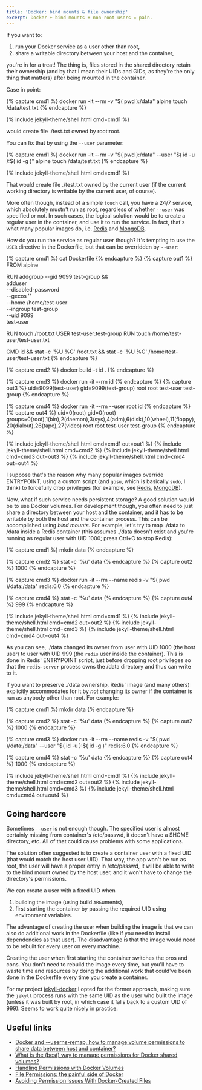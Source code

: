 ```yaml
---
title: 'Docker: bind mounts & file ownership'
excerpt: Docker + bind mounts + non-root users = pain.
---
```

If you want to:

1. run your Docker service as a user other than root,
2. share a writable directory between your host and the container,

you're in for a treat!
The thing is, files stored in the shared directory retain their ownership (and
by that I mean their UIDs and GIDs, as they're the only thing that matters)
after being mounted in the container.

Case in point:

{% capture cmd1 %}
docker run -it --rm -v "$( pwd ):/data" alpine touch /data/test.txt
{% endcapture %}

{% include jekyll-theme/shell.html cmd=cmd1 %}

would create file ./test.txt owned by root:root.

You can fix that by using the `--user` parameter:

{% capture cmd1 %}
docker run -it --rm -v "$( pwd ):/data" --user "$( id -u ):$( id -g )" alpine touch /data/test.txt
{% endcapture %}

{% include jekyll-theme/shell.html cmd=cmd1 %}

That would create file ./test.txt owned by the current user (if the current
working directory is writable by the current user, of course).

More often though, instead of a simple `touch` call, you have a 24/7 service,
which absolutely mustn't run as root, regardless of whether `--user` was
specified or not.
In such cases, the logical solution would be to create a regular user in the
container, and use it to run the service.
In fact, that's what many popular images do, i.e. [Redis][Redis Dockerfile] and
[MongoDB][MongoDB Dockerfile].

[Redis Dockerfile]: https://github.com/docker-library/redis/blob/cc1b618d51eb5f6bf6e3a03c7842317b38dbd7f9/6.0/Dockerfile#L4
[MongoDB Dockerfile]: https://github.com/docker-library/mongo/blob/5cbf7be9a486932b7e472a39e432c9a444628465/4.2/Dockerfile#L4

How do you run the service as regular user though?
It's tempting to use the `USER` directive in the Dockerfile, but that can be
overridden by `--user`:

{% capture cmd1 %}
cat Dockerfile
{% endcapture %}
{% capture out1 %}
FROM alpine

RUN addgroup --gid 9099 test-group && \
    adduser \
        --disabled-password \
        --gecos '' \
        --home /home/test-user \
        --ingroup test-group \
        --uid 9099 \
        test-user

RUN touch /root.txt
USER test-user:test-group
RUN touch /home/test-user/test-user.txt

CMD id && stat -c '%U %G' /root.txt && stat -c '%U %G' /home/test-user/test-user.txt
{% endcapture %}

{% capture cmd2 %}
docker build -t id .
{% endcapture %}

{% capture cmd3 %}
docker run -it --rm id
{% endcapture %}
{% capture out3 %}
uid=9099(test-user) gid=9099(test-group)
root root
test-user test-group
{% endcapture %}

{% capture cmd4 %}
docker run -it --rm --user root id
{% endcapture %}
{% capture out4 %}
uid=0(root) gid=0(root) groups=0(root),1(bin),2(daemon),3(sys),4(adm),6(disk),10(wheel),11(floppy),20(dialout),26(tape),27(video)
root root
test-user test-group
{% endcapture %}

{% include jekyll-theme/shell.html cmd=cmd1 out=out1 %}
{% include jekyll-theme/shell.html cmd=cmd2 %}
{% include jekyll-theme/shell.html cmd=cmd3 out=out3 %}
{% include jekyll-theme/shell.html cmd=cmd4 out=out4 %}

I suppose that's the reason why many popular images override ENTRYPOINT, using
a custom script (and `gosu`, which is basically `sudo`, I think) to forcefully
drop privileges (for example, see [Redis][Redis entrypoint],
[MongoDB][MongoDB entrypoint]).

[Redis entrypoint]: https://github.com/docker-library/redis/blob/cc1b618d51eb5f6bf6e3a03c7842317b38dbd7f9/6.0/docker-entrypoint.sh#L11
[MongoDB entrypoint]: https://github.com/docker-library/mongo/blob/5cbf7be9a486932b7e472a39e432c9a444628465/4.2/docker-entrypoint.sh#L12

Now, what if such service needs persistent storage?
A good solution would be to use Docker volumes.
For development though, you often need to just share a directory between your
host and the container, and it has to be writable by both the host and the
container process.
This can be accomplished using _bind mounts_.
For example, let's try to map ./data to /data inside a Redis container (this
assumes ./data doesn't exist and you're running as regular user with UID 1000;
press Ctrl+C to stop Redis):

{% capture cmd1 %}
mkdir data
{% endcapture %}

{% capture cmd2 %}
stat -c '%u' data
{% endcapture %}
{% capture out2 %}
1000
{% endcapture %}

{% capture cmd3 %}
docker run -it --rm --name redis -v "$( pwd )/data:/data" redis:6.0
{% endcapture %}

{% capture cmd4 %}
stat -c '%u' data
{% endcapture %}
{% capture out4 %}
999
{% endcapture %}

{% include jekyll-theme/shell.html cmd=cmd1 %}
{% include jekyll-theme/shell.html cmd=cmd2 out=out2 %}
{% include jekyll-theme/shell.html cmd=cmd3 %}
{% include jekyll-theme/shell.html cmd=cmd4 out=out4 %}

As you can see, ./data changed its owner from user with UID 1000 (the host
user) to user with UID 999 (the `redis` user inside the container).
This is done in Redis' ENTRYPOINT script, just before dropping root privileges
so that the `redis-server` process owns the /data directory and thus can write
to it.

If you want to preserve ./data ownership, Redis' image (and many others)
explicitly accommodates for it by _not_ changing its owner if the container is
run as anybody other than root.
For example:

{% capture cmd1 %}
mkdir data
{% endcapture %}

{% capture cmd2 %}
stat -c '%u' data
{% endcapture %}
{% capture out2 %}
1000
{% endcapture %}

{% capture cmd3 %}
docker run -it --rm --name redis -v "$( pwd )/data:/data" --user "$( id -u ):$( id -g )" redis:6.0
{% endcapture %}

{% capture cmd4 %}
stat -c '%u' data
{% endcapture %}
{% capture out4 %}
1000
{% endcapture %}

{% include jekyll-theme/shell.html cmd=cmd1 %}
{% include jekyll-theme/shell.html cmd=cmd2 out=out2 %}
{% include jekyll-theme/shell.html cmd=cmd3 %}
{% include jekyll-theme/shell.html cmd=cmd4 out=out4 %}

Going hardcore
--------------

Sometimes `--user` is not enough though.
The specified user is almost certainly missing from container's /etc/passwd, it
doesn't have a $HOME directory, etc.
All of that could cause problems with some applications.

The solution often suggested is to create a container user with a fixed UID
(that would match the host user UID).
That way, the app won't be run as root, the user will have a proper entry in
/etc/passwd, it will be able to write to the bind mount owned by the host user,
and it won't have to change the directory's permissions.

We can create a user with a fixed UID when

1. building the image (using build `ARG`uments),
2. first starting the container by passing the required UID using environment
variables.

The advantage of creating the user when building the image is that we can also
do additional work in the Dockerfile (like if you need to install dependencies
as that user).
The disadvantage is that the image would need to be rebuilt for every user on
every machine.

Creating the user when first starting the container switches the pros and cons.
You don't need to rebuild the image every time, but you'll have to waste time
and resources by doing the additional work that could've been done in the
Dockerfile every time you create a container.

For my project [jekyll-docker] I opted for the former approach, making sure the
`jekyll` process runs with the same UID as the user who built the image (unless
it was built by root, in which case it falls back to a custom UID of 999).
Seems to work quite nicely in practice.

[jekyll-docker]: https://github.com/egor-tensin/jekyll-docker/tree/7d1824a5fac0ed483bc49209bbd89f564a7bcefe

Useful links
------------

* [Docker and \-\-userns-remap, how to manage volume permissions to share data between host and container?](https://stackoverflow.com/q/35291520/514684)
* [What is the (best) way to manage permissions for Docker shared volumes?](https://stackoverflow.com/q/23544282/514684)
* [Handling Permissions with Docker Volumes](https://denibertovic.com/posts/handling-permissions-with-docker-volumes/)
* [File Permissions: the painful side of Docker](https://blog.gougousis.net/file-permissions-the-painful-side-of-docker/)
* [Avoiding Permission Issues With Docker-Created Files](https://vsupalov.com/docker-shared-permissions/)
